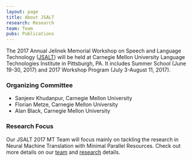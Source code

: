 ```yaml
---
layout: page
title: About JSALT
research: Research
team: Team
pubs: Publications
---
```


The 2017 Annual Jelinek Memorial Workshop on Speech and Language Technology ([JSALT](https://www.lti.cs.cmu.edu/2017-jelinek-workshop)) will be held at Carnegie Mellon University Language Technologies Institute in Pittsburgh, PA.
It includes Summer School (June 19-30, 2017) and 2017 Workshop Program (July 3-August 11, 2017). 

### Organizing Committee

* Sanjeev Khudanpur, Carnegie Mellon University
* Florian Metze, Carnegie Mellon University
* Alan Black, Carnegie Mellon University

### Research Focus

Our JSALT 2017 MT Team will focus mainly on tackling the research in Neural Machine Translation with Minimal Parallel Resources. Check out more details on our [team](https://duyvuleo.github.io/ws17mt/team.html) and [research](https://duyvuleo.github.io/ws17mt/research.html) details. 

